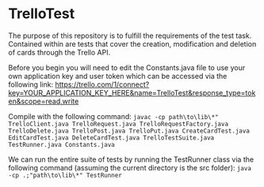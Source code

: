 # TrelloTest

The purpose of this repository is to fulfill the requirements of the test task. Contained within are tests that cover the creation, modification and deletion of cards through the Trello API.

Before you begin you will need to edit the Constants.java file to use your own application key and user token which can be accessed via the following link:
https://trello.com/1/connect?key=YOUR_APPLICATION_KEY_HERE&name=TrelloTest&response_type=token&scope=read,write

Compile with the following command:
`javac -cp path\to\lib\*" TrelloClient.java TrelloRequest.java TrelloRequestFactory.java TrelloDelete.java TrelloPost.java TrelloPut.java CreateCardTest.java EditCardTest.java DeleteCardTest.java TrelloTestSuite.java TestRunner.java Constants.java`

We can run the entire suite of tests by running the TestRunner class via the following command (assuming the current directory is the src folder):
`java -cp .;"path\to\lib\*" TestRunner`
